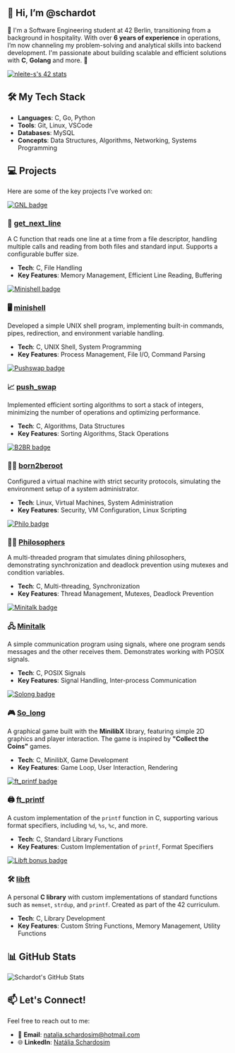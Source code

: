 ## 👋 Hi, I’m @schardot
👀 I'm a Software Engineering student at 42 Berlin, transitioning from a background in hospitality. With over **6 years of experience** in operations, I’m now channeling my problem-solving and analytical skills into backend development. I'm passionate about building scalable and efficient solutions with **C**, **Golang** and more. 🚀

  [![nleite-s's 42 stats](https://badge.mediaplus.ma/colorfulwaves/nleite-s)](https://github.com/oakoudad/badge42)

## 🛠️ My Tech Stack  
- **Languages**: C, Go, Python  
- **Tools**: Git, Linux, VSCode  
- **Databases**: MySQL 
- **Concepts**: Data Structures, Algorithms, Networking, Systems Programming  

## 💻 Projects  
Here are some of the key projects I’ve worked on:

[![GNL badge](https://github.com/ayogun/42-project-badges/blob/main/badges/get_next_linee.png)](https://github.com/schardot/42_core/tree/main/rank01/get_next_line)
### 📂 [get_next_line](https://github.com/schardot/42_core/tree/main/rank01/get_next_line)
A C function that reads one line at a time from a file descriptor, handling multiple calls and reading from both files and standard input. Supports a configurable buffer size.  

- **Tech**: C, File Handling  
- **Key Features**: Memory Management, Efficient Line Reading, Buffering  

[![Minishell badge](https://github.com/ayogun/42-project-badges/blob/main/badges/minishelle.png)](https://github.com/schardot/minishell)
### 🖥️ [minishell](https://github.com/schardot/minishell)
Developed a simple UNIX shell program, implementing built-in commands, pipes, redirection, and environment variable handling.

- **Tech**: C, UNIX Shell, System Programming  
- **Key Features**: Process Management, File I/O, Command Parsing  

[![Pushswap badge](https://github.com/ayogun/42-project-badges/blob/main/badges/push_swape.png)](https://github.com/schardot/42_core/tree/main/rank02/push_swap)
### 📈 [push_swap](https://github.com/schardot/42_core/tree/main/rank02/push_swap)  
Implemented efficient sorting algorithms to sort a stack of integers, minimizing the number of operations and optimizing performance.

- **Tech**: C, Algorithms, Data Structures  
- **Key Features**: Sorting Algorithms, Stack Operations  

[![B2BR badge](https://github.com/ayogun/42-project-badges/blob/main/badges/born2berootm.png)](https://github.com/schardot/42_core/tree/main/rank01/Born2beroot)
### 🧑‍💻 [born2beroot](https://github.com/schardot/42_core/tree/main/rank01/Born2beroot)
Configured a virtual machine with strict security protocols, simulating the environment setup of a system administrator.

- **Tech**: Linux, Virtual Machines, System Administration  
- **Key Features**: Security, VM Configuration, Linux Scripting  

[![Philo badge](https://github.com/ayogun/42-project-badges/blob/main/badges/philosopherse.png)](https://github.com/schardot/philosophers)
### 🧑‍🏫 [Philosophers](https://github.com/schardot/philosophers)  
A multi-threaded program that simulates dining philosophers, demonstrating synchronization and deadlock prevention using mutexes and condition variables.

- **Tech**: C, Multi-threading, Synchronization  
- **Key Features**: Thread Management, Mutexes, Deadlock Prevention  

[![Minitalk badge](https://github.com/ayogun/42-project-badges/blob/main/badges/minitalkm.png)](https://github.com/schardot/42_core/tree/main/rank02/minitalk)
### 🖧 [Minitalk](https://github.com/schardot/42_core/tree/main/rank02/minitalk)
A simple communication program using signals, where one program sends messages and the other receives them. Demonstrates working with POSIX signals.

- **Tech**: C, POSIX Signals  
- **Key Features**: Signal Handling, Inter-process Communication  

[![Solong badge](https://github.com/ayogun/42-project-badges/blob/main/badges/so_longe.png)](https://github.com/schardot/42_core/tree/main/rank02/so_long)
### 🎮 [So_long](https://github.com/schardot/42_core/tree/main/rank02/so_long) 
A graphical game built with the **MinilibX** library, featuring simple 2D graphics and player interaction. The game is inspired by **"Collect the Coins"** games.

- **Tech**: C, MinilibX, Game Development  
- **Key Features**: Game Loop, User Interaction, Rendering

[![ft_printf badge](https://github.com/ayogun/42-project-badges/blob/main/badges/ft_printfe.png)](https://github.com/schardot/42_core/tree/main/rank01/ft_printf)
### 🖨️ [ft_printf](https://github.com/schardot/42_core/tree/main/rank01/ft_printf)  
A custom implementation of the `printf` function in C, supporting various format specifiers, including `%d`, `%s`, `%c`, and more.

- **Tech**: C, Standard Library Functions  
- **Key Features**: Custom Implementation of `printf`, Format Specifiers  

[![Libft bonus badge](https://github.com/ayogun/42-project-badges/blob/main/badges/libftm.png?raw=true)](https://github.com/schardot/42_core/tree/main/rank00/libft)
### 🛠️ [libft](https://github.com/schardot/42_core/tree/main/rank00/libft)
A personal **C library** with custom implementations of standard functions such as `memset`, `strdup`, and `printf`. Created as part of the 42 curriculum.

- **Tech**: C, Library Development  
- **Key Features**: Custom String Functions, Memory Management, Utility Functions 

## 📊 GitHub Stats  
![Schardot's GitHub Stats](https://github-readme-stats.vercel.app/api?username=schardot&show_icons=true&hide_title=true&count_private=true&hide=prs)

## 📫 Let's Connect!  
Feel free to reach out to me:  
- 💬 **Email**: [natalia.schardosim@hotmail.com](mailto:natalia.schardosim@hotmail.com)  
- 🌐 **LinkedIn**: [Natália Schardosim](https://www.linkedin.com/in/nataliaschardosim)  
